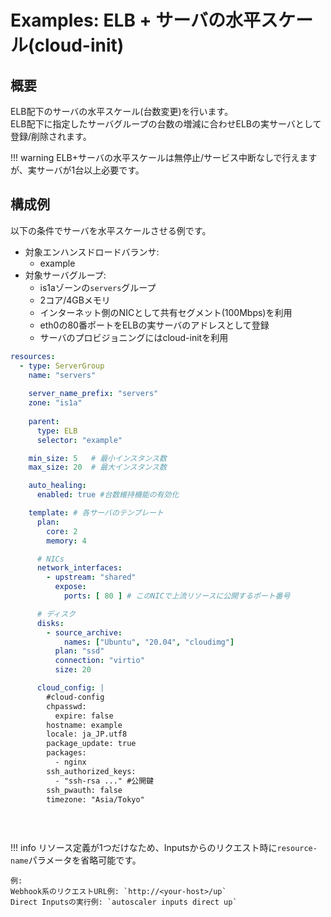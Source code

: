 # Examples: ELB + サーバの水平スケール(cloud-init)

## 概要

ELB配下のサーバの水平スケール(台数変更)を行います。  
ELB配下に指定したサーバグループの台数の増減に合わせELBの実サーバとして登録/削除されます。

!!! warning
    ELB+サーバの水平スケールは無停止/サービス中断なしで行えますが、実サーバが1台以上必要です。  

## 構成例

以下の条件でサーバを水平スケールさせる例です。

- 対象エンハンスドロードバランサ:
    - example
- 対象サーバグループ:
    - is1aゾーンの`servers`グループ
    - 2コア/4GBメモリ
    - インターネット側のNICとして共有セグメント(100Mbps)を利用
    - eth0の80番ポートをELBの実サーバのアドレスとして登録
    - サーバのプロビジョニングにはcloud-initを利用

```yaml
resources:
  - type: ServerGroup
    name: "servers"
    
    server_name_prefix: "servers"
    zone: "is1a"
    
    parent:
      type: ELB
      selector: "example"

    min_size: 5   # 最小インスタンス数
    max_size: 20  # 最大インスタンス数

    auto_healing:
      enabled: true #台数維持機能の有効化    

    template: # 各サーバのテンプレート
      plan:
        core: 2
        memory: 4

      # NICs
      network_interfaces:
        - upstream: "shared"
          expose:
            ports: [ 80 ] # このNICで上流リソースに公開するポート番号

      # ディスク
      disks:
        - source_archive:
            names: ["Ubuntu", "20.04", "cloudimg"]
          plan: "ssd"
          connection: "virtio"
          size: 20

      cloud_config: |
        #cloud-config
        chpasswd:
          expire: false
        hostname: example
        locale: ja_JP.utf8
        package_update: true
        packages:
          - nginx
        ssh_authorized_keys:
          - "ssh-rsa ..." #公開鍵
        ssh_pwauth: false
        timezone: "Asia/Tokyo"
        
    
    
```

!!! info
リソース定義が1つだけなため、Inputsからのリクエスト時に`resource-name`パラメータを省略可能です。

    例:  
    Webhook系のリクエストURL例: `http://<your-host>/up`  
    Direct Inputsの実行例: `autoscaler inputs direct up`  

